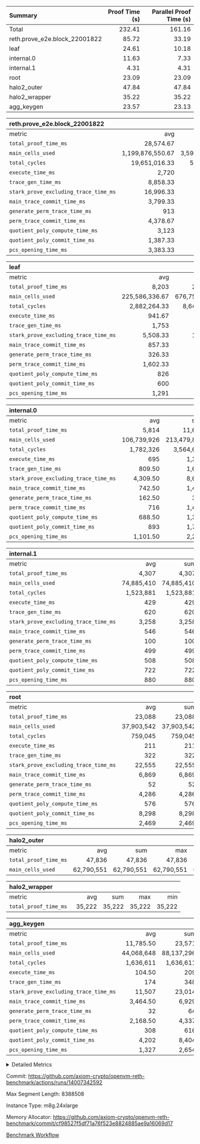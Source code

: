 | Summary | Proof Time (s) | Parallel Proof Time (s) |
|:---|---:|---:|
| Total |  232.41 |  161.16 |
| reth.prove_e2e.block_22001822 |  85.72 |  33.19 |
| leaf |  24.61 |  10.18 |
| internal.0 |  11.63 |  7.33 |
| internal.1 |  4.31 |  4.31 |
| root |  23.09 |  23.09 |
| halo2_outer |  47.84 |  47.84 |
| halo2_wrapper |  35.22 |  35.22 |
| agg_keygen |  23.57 |  23.13 |


| reth.prove_e2e.block_22001822 |||||
|:---|---:|---:|---:|---:|
|metric|avg|sum|max|min|
| `total_proof_time_ms ` |  28,574.67 |  85,724 |  33,194 |  25,524 |
| `main_cells_used     ` |  1,199,876,550.67 |  3,599,629,652 |  1,521,553,925 |  1,018,671,584 |
| `total_cycles        ` |  19,651,016.33 |  58,953,049 |  22,584,004 |  15,364,176 |
| `execute_time_ms     ` |  2,720 |  8,160 |  3,017 |  2,144 |
| `trace_gen_time_ms   ` |  8,858.33 |  26,575 |  9,898 |  7,403 |
| `stark_prove_excluding_trace_time_ms` |  16,996.33 |  50,989 |  20,279 |  14,733 |
| `main_trace_commit_time_ms` |  3,799.33 |  11,398 |  5,206 |  2,686 |
| `generate_perm_trace_time_ms` |  913 |  2,739 |  986 |  870 |
| `perm_trace_commit_time_ms` |  4,378.67 |  13,136 |  4,981 |  4,070 |
| `quotient_poly_compute_time_ms` |  3,123 |  9,369 |  4,099 |  2,304 |
| `quotient_poly_commit_time_ms` |  1,387.33 |  4,162 |  1,508 |  1,256 |
| `pcs_opening_time_ms ` |  3,383.33 |  10,150 |  3,484 |  3,270 |

| leaf |||||
|:---|---:|---:|---:|---:|
|metric|avg|sum|max|min|
| `total_proof_time_ms ` |  8,203 |  24,609 |  10,181 |  7,211 |
| `main_cells_used     ` |  225,586,336.67 |  676,759,010 |  285,193,658 |  195,675,048 |
| `total_cycles        ` |  2,882,264.33 |  8,646,793 |  3,495,417 |  2,574,121 |
| `execute_time_ms     ` |  941.67 |  2,825 |  1,122 |  849 |
| `trace_gen_time_ms   ` |  1,753 |  5,259 |  2,222 |  1,518 |
| `stark_prove_excluding_trace_time_ms` |  5,508.33 |  16,525 |  6,837 |  4,843 |
| `main_trace_commit_time_ms` |  857.33 |  2,572 |  1,055 |  756 |
| `generate_perm_trace_time_ms` |  326.33 |  979 |  404 |  285 |
| `perm_trace_commit_time_ms` |  1,602.33 |  4,807 |  2,021 |  1,393 |
| `quotient_poly_compute_time_ms` |  826 |  2,478 |  1,020 |  728 |
| `quotient_poly_commit_time_ms` |  600 |  1,800 |  736 |  529 |
| `pcs_opening_time_ms ` |  1,291 |  3,873 |  1,595 |  1,136 |

| internal.0 |||||
|:---|---:|---:|---:|---:|
|metric|avg|sum|max|min|
| `total_proof_time_ms ` |  5,814 |  11,628 |  7,333 |  4,295 |
| `main_cells_used     ` |  106,739,926 |  213,479,852 |  142,303,748 |  71,176,104 |
| `total_cycles        ` |  1,782,326 |  3,564,652 |  2,381,557 |  1,183,095 |
| `execute_time_ms     ` |  695 |  1,390 |  932 |  458 |
| `trace_gen_time_ms   ` |  809.50 |  1,619 |  1,054 |  565 |
| `stark_prove_excluding_trace_time_ms` |  4,309.50 |  8,619 |  5,347 |  3,272 |
| `main_trace_commit_time_ms` |  742.50 |  1,485 |  951 |  534 |
| `generate_perm_trace_time_ms` |  162.50 |  325 |  205 |  120 |
| `perm_trace_commit_time_ms` |  716 |  1,432 |  911 |  521 |
| `quotient_poly_compute_time_ms` |  688.50 |  1,377 |  866 |  511 |
| `quotient_poly_commit_time_ms` |  893 |  1,786 |  1,085 |  701 |
| `pcs_opening_time_ms ` |  1,101.50 |  2,203 |  1,323 |  880 |

| internal.1 |||||
|:---|---:|---:|---:|---:|
|metric|avg|sum|max|min|
| `total_proof_time_ms ` |  4,307 |  4,307 |  4,307 |  4,307 |
| `main_cells_used     ` |  74,885,410 |  74,885,410 |  74,885,410 |  74,885,410 |
| `total_cycles        ` |  1,523,881 |  1,523,881 |  1,523,881 |  1,523,881 |
| `execute_time_ms     ` |  429 |  429 |  429 |  429 |
| `trace_gen_time_ms   ` |  620 |  620 |  620 |  620 |
| `stark_prove_excluding_trace_time_ms` |  3,258 |  3,258 |  3,258 |  3,258 |
| `main_trace_commit_time_ms` |  546 |  546 |  546 |  546 |
| `generate_perm_trace_time_ms` |  100 |  100 |  100 |  100 |
| `perm_trace_commit_time_ms` |  499 |  499 |  499 |  499 |
| `quotient_poly_compute_time_ms` |  508 |  508 |  508 |  508 |
| `quotient_poly_commit_time_ms` |  722 |  722 |  722 |  722 |
| `pcs_opening_time_ms ` |  880 |  880 |  880 |  880 |

| root |||||
|:---|---:|---:|---:|---:|
|metric|avg|sum|max|min|
| `total_proof_time_ms ` |  23,088 |  23,088 |  23,088 |  23,088 |
| `main_cells_used     ` |  37,903,542 |  37,903,542 |  37,903,542 |  37,903,542 |
| `total_cycles        ` |  759,045 |  759,045 |  759,045 |  759,045 |
| `execute_time_ms     ` |  211 |  211 |  211 |  211 |
| `trace_gen_time_ms   ` |  322 |  322 |  322 |  322 |
| `stark_prove_excluding_trace_time_ms` |  22,555 |  22,555 |  22,555 |  22,555 |
| `main_trace_commit_time_ms` |  6,869 |  6,869 |  6,869 |  6,869 |
| `generate_perm_trace_time_ms` |  52 |  52 |  52 |  52 |
| `perm_trace_commit_time_ms` |  4,286 |  4,286 |  4,286 |  4,286 |
| `quotient_poly_compute_time_ms` |  576 |  576 |  576 |  576 |
| `quotient_poly_commit_time_ms` |  8,298 |  8,298 |  8,298 |  8,298 |
| `pcs_opening_time_ms ` |  2,469 |  2,469 |  2,469 |  2,469 |

| halo2_outer |||||
|:---|---:|---:|---:|---:|
|metric|avg|sum|max|min|
| `total_proof_time_ms ` |  47,836 |  47,836 |  47,836 |  47,836 |
| `main_cells_used     ` |  62,790,551 |  62,790,551 |  62,790,551 |  62,790,551 |

| halo2_wrapper |||||
|:---|---:|---:|---:|---:|
|metric|avg|sum|max|min|
| `total_proof_time_ms ` |  35,222 |  35,222 |  35,222 |  35,222 |

| agg_keygen |||||
|:---|---:|---:|---:|---:|
|metric|avg|sum|max|min|
| `total_proof_time_ms ` |  11,785.50 |  23,571 |  23,128 |  443 |
| `main_cells_used     ` |  44,068,648 |  88,137,296 |  87,209,225 |  928,071 |
| `total_cycles        ` |  1,636,611 |  1,636,611 |  1,636,611 |  1,636,611 |
| `execute_time_ms     ` |  104.50 |  209 |  209 |  0 |
| `trace_gen_time_ms   ` |  174 |  348 |  321 |  27 |
| `stark_prove_excluding_trace_time_ms` |  11,507 |  23,014 |  22,598 |  416 |
| `main_trace_commit_time_ms` |  3,464.50 |  6,929 |  6,877 |  52 |
| `generate_perm_trace_time_ms` |  32 |  64 |  52 |  12 |
| `perm_trace_commit_time_ms` |  2,168.50 |  4,337 |  4,286 |  51 |
| `quotient_poly_compute_time_ms` |  308 |  616 |  586 |  30 |
| `quotient_poly_commit_time_ms` |  4,202 |  8,404 |  8,343 |  61 |
| `pcs_opening_time_ms ` |  1,327 |  2,654 |  2,449 |  205 |



<details>
<summary>Detailed Metrics</summary>

| air_name | block_number | quotient_deg | interactions | constraints |
| --- | --- | --- | --- | --- |
| AccessAdapterAir<16> | 22001822 | 2 | 5 | 12 | 
| AccessAdapterAir<2> | 22001822 | 2 | 5 | 12 | 
| AccessAdapterAir<32> | 22001822 | 2 | 5 | 12 | 
| AccessAdapterAir<4> | 22001822 | 2 | 5 | 12 | 
| AccessAdapterAir<8> | 22001822 | 2 | 5 | 12 | 
| BitwiseOperationLookupAir<8> | 22001822 | 2 | 2 | 4 | 
| KeccakVmAir | 22001822 | 2 | 321 | 4,513 | 
| MemoryMerkleAir<8> | 22001822 | 2 | 4 | 39 | 
| PersistentBoundaryAir<8> | 22001822 | 2 | 3 | 7 | 
| PhantomAir | 22001822 | 2 | 3 | 5 | 
| Poseidon2PeripheryAir<BabyBearParameters>, 1> | 22001822 | 2 | 1 | 286 | 
| ProgramAir | 22001822 | 1 | 1 | 4 | 
| RangeTupleCheckerAir<2> | 22001822 | 1 | 1 | 4 | 
| Rv32HintStoreAir | 22001822 | 2 | 18 | 28 | 
| Sha256VmAir | 22001822 | 2 | 50 | 663 | 
| VariableRangeCheckerAir | 22001822 | 1 | 1 | 4 | 
| VmAirWrapper<Rv32BaseAluAdapterAir, BaseAluCoreAir<4, 8> | 22001822 | 2 | 20 | 37 | 
| VmAirWrapper<Rv32BaseAluAdapterAir, LessThanCoreAir<4, 8> | 22001822 | 2 | 18 | 40 | 
| VmAirWrapper<Rv32BaseAluAdapterAir, ShiftCoreAir<4, 8> | 22001822 | 2 | 24 | 91 | 
| VmAirWrapper<Rv32BranchAdapterAir, BranchEqualCoreAir<4> | 22001822 | 2 | 11 | 20 | 
| VmAirWrapper<Rv32BranchAdapterAir, BranchLessThanCoreAir<4, 8> | 22001822 | 2 | 13 | 35 | 
| VmAirWrapper<Rv32CondRdWriteAdapterAir, Rv32JalLuiCoreAir> | 22001822 | 2 | 10 | 18 | 
| VmAirWrapper<Rv32HeapAdapterAir<2, 32, 32>, BaseAluCoreAir<32, 8> | 22001822 | 2 | 61 | 126 | 
| VmAirWrapper<Rv32HeapAdapterAir<2, 32, 32>, LessThanCoreAir<32, 8> | 22001822 | 2 | 31 | 129 | 
| VmAirWrapper<Rv32HeapAdapterAir<2, 32, 32>, MultiplicationCoreAir<32, 8> | 22001822 | 2 | 61 | 57 | 
| VmAirWrapper<Rv32HeapAdapterAir<2, 32, 32>, ShiftCoreAir<32, 8> | 22001822 | 2 | 79 | 2,161 | 
| VmAirWrapper<Rv32HeapBranchAdapterAir<2, 32>, BranchEqualCoreAir<32> | 22001822 | 2 | 20 | 55 | 
| VmAirWrapper<Rv32HeapBranchAdapterAir<2, 32>, BranchLessThanCoreAir<32, 8> | 22001822 | 2 | 22 | 126 | 
| VmAirWrapper<Rv32IsEqualModAdapterAir<2, 1, 32, 32>, ModularIsEqualCoreAir<32, 4, 8> | 22001822 | 2 | 25 | 225 | 
| VmAirWrapper<Rv32IsEqualModAdapterAir<2, 3, 16, 48>, ModularIsEqualCoreAir<48, 4, 8> | 22001822 | 2 | 41 | 333 | 
| VmAirWrapper<Rv32JalrAdapterAir, Rv32JalrCoreAir> | 22001822 | 2 | 16 | 20 | 
| VmAirWrapper<Rv32LoadStoreAdapterAir, LoadSignExtendCoreAir<4, 8> | 22001822 | 2 | 18 | 33 | 
| VmAirWrapper<Rv32LoadStoreAdapterAir, LoadStoreCoreAir<4> | 22001822 | 2 | 17 | 40 | 
| VmAirWrapper<Rv32MultAdapterAir, DivRemCoreAir<4, 8> | 22001822 | 2 | 25 | 84 | 
| VmAirWrapper<Rv32MultAdapterAir, MulHCoreAir<4, 8> | 22001822 | 2 | 24 | 31 | 
| VmAirWrapper<Rv32MultAdapterAir, MultiplicationCoreAir<4, 8> | 22001822 | 2 | 19 | 19 | 
| VmAirWrapper<Rv32RdWriteAdapterAir, Rv32AuipcCoreAir> | 22001822 | 2 | 12 | 14 | 
| VmAirWrapper<Rv32VecHeapAdapterAir<1, 2, 2, 32, 32>, FieldExpressionCoreAir> | 22001822 | 2 | 415 | 480 | 
| VmAirWrapper<Rv32VecHeapAdapterAir<1, 6, 6, 16, 16>, FieldExpressionCoreAir> | 22001822 | 2 | 832 | 921 | 
| VmAirWrapper<Rv32VecHeapAdapterAir<2, 1, 1, 32, 32>, FieldExpressionCoreAir> | 22001822 | 2 | 158 | 190 | 
| VmAirWrapper<Rv32VecHeapAdapterAir<2, 2, 2, 32, 32>, FieldExpressionCoreAir> | 22001822 | 2 | 428 | 457 | 
| VmAirWrapper<Rv32VecHeapAdapterAir<2, 3, 3, 16, 16>, FieldExpressionCoreAir> | 22001822 | 2 | 246 | 288 | 
| VmAirWrapper<Rv32VecHeapAdapterAir<2, 6, 6, 16, 16>, FieldExpressionCoreAir> | 22001822 | 2 | 668 | 701 | 
| VmConnectorAir | 22001822 | 2 | 5 | 11 | 

| block_number | execute_time_ms |
| --- | --- |
| 22001822 | 213 | 

| group | air_name | block_number | rows | quotient_deg | prep_cols | perm_cols | main_cols | interactions | constraints | cells |
| --- | --- | --- | --- | --- | --- | --- | --- | --- | --- | --- |
| agg_keygen | AccessAdapterAir<16> | 22001822 |  | 2 |  |  |  | 5 | 12 |  | 
| agg_keygen | AccessAdapterAir<2> | 22001822 | 524,288 | 8 |  | 16 | 11 | 5 | 12 | 14,155,776 | 
| agg_keygen | AccessAdapterAir<32> | 22001822 |  | 2 |  |  |  | 5 | 12 |  | 
| agg_keygen | AccessAdapterAir<4> | 22001822 | 262,144 | 8 |  | 16 | 13 | 5 | 12 | 7,602,176 | 
| agg_keygen | AccessAdapterAir<8> | 22001822 | 8,192 | 8 |  | 16 | 17 | 5 | 12 | 270,336 | 
| agg_keygen | BitwiseOperationLookupAir<8> | 22001822 |  | 2 |  |  |  | 2 | 4 |  | 
| agg_keygen | FriReducedOpeningAir | 22001822 | 524,288 | 8 |  | 84 | 27 | 39 | 71 | 58,195,968 | 
| agg_keygen | JalRangeCheckAir | 22001822 | 65,536 | 8 |  | 28 | 12 | 9 | 14 | 2,621,440 | 
| agg_keygen | MemoryMerkleAir<8> | 22001822 |  | 2 |  |  |  | 4 | 39 |  | 
| agg_keygen | NativePoseidon2Air<BabyBearParameters>, 1> | 22001822 | 65,536 | 8 |  | 312 | 398 | 136 | 572 | 46,530,560 | 
| agg_keygen | PersistentBoundaryAir<8> | 22001822 |  | 2 |  |  |  | 3 | 7 |  | 
| agg_keygen | PhantomAir | 22001822 | 32,768 | 4 |  | 12 | 6 | 3 | 5 | 589,824 | 
| agg_keygen | Poseidon2PeripheryAir<BabyBearParameters>, 1> | 22001822 |  | 2 |  |  |  | 1 | 286 |  | 
| agg_keygen | ProgramAir | 22001822 | 131,072 | 1 |  | 8 | 10 | 1 | 4 | 2,359,296 | 
| agg_keygen | RangeTupleCheckerAir<2> | 22001822 |  | 1 |  |  |  | 1 | 4 |  | 
| agg_keygen | Rv32HintStoreAir | 22001822 |  | 2 |  |  |  | 18 | 28 |  | 
| agg_keygen | VariableRangeCheckerAir | 22001822 | 262,144 | 1 | 2 | 8 | 1 | 1 | 4 | 2,359,296 | 
| agg_keygen | VmAirWrapper<AluNativeAdapterAir, FieldArithmeticCoreAir> | 22001822 | 1,048,576 | 8 |  | 36 | 29 | 15 | 27 | 68,157,440 | 
| agg_keygen | VmAirWrapper<BranchNativeAdapterAir, BranchEqualCoreAir<1> | 22001822 | 262,144 | 8 |  | 28 | 23 | 11 | 25 | 13,369,344 | 
| agg_keygen | VmAirWrapper<NativeAdapterAir<2, 0>, PublicValuesCoreAir> | 22001822 | 64 | 8 |  | 28 | 27 | 11 | 30 | 3,520 | 
| agg_keygen | VmAirWrapper<NativeLoadStoreAdapterAir<1>, NativeLoadStoreCoreAir<1> | 22001822 | 524,288 | 8 |  | 40 | 21 | 15 | 20 | 31,981,568 | 
| agg_keygen | VmAirWrapper<NativeLoadStoreAdapterAir<4>, NativeLoadStoreCoreAir<4> | 22001822 | 131,072 | 8 |  | 40 | 27 | 15 | 20 | 8,781,824 | 
| agg_keygen | VmAirWrapper<NativeVectorizedAdapterAir<4>, FieldExtensionCoreAir> | 22001822 | 131,072 | 8 |  | 36 | 38 | 15 | 27 | 9,699,328 | 
| agg_keygen | VmAirWrapper<Rv32BaseAluAdapterAir, BaseAluCoreAir<4, 8> | 22001822 |  | 2 |  |  |  | 20 | 37 |  | 
| agg_keygen | VmAirWrapper<Rv32BaseAluAdapterAir, LessThanCoreAir<4, 8> | 22001822 |  | 2 |  |  |  | 18 | 40 |  | 
| agg_keygen | VmAirWrapper<Rv32BaseAluAdapterAir, ShiftCoreAir<4, 8> | 22001822 |  | 2 |  |  |  | 24 | 91 |  | 
| agg_keygen | VmAirWrapper<Rv32BranchAdapterAir, BranchEqualCoreAir<4> | 22001822 |  | 2 |  |  |  | 11 | 20 |  | 
| agg_keygen | VmAirWrapper<Rv32BranchAdapterAir, BranchLessThanCoreAir<4, 8> | 22001822 |  | 2 |  |  |  | 13 | 35 |  | 
| agg_keygen | VmAirWrapper<Rv32CondRdWriteAdapterAir, Rv32JalLuiCoreAir> | 22001822 |  | 2 |  |  |  | 10 | 18 |  | 
| agg_keygen | VmAirWrapper<Rv32JalrAdapterAir, Rv32JalrCoreAir> | 22001822 |  | 2 |  |  |  | 16 | 20 |  | 
| agg_keygen | VmAirWrapper<Rv32LoadStoreAdapterAir, LoadSignExtendCoreAir<4, 8> | 22001822 |  | 2 |  |  |  | 18 | 33 |  | 
| agg_keygen | VmAirWrapper<Rv32LoadStoreAdapterAir, LoadStoreCoreAir<4> | 22001822 |  | 2 |  |  |  | 17 | 40 |  | 
| agg_keygen | VmAirWrapper<Rv32MultAdapterAir, DivRemCoreAir<4, 8> | 22001822 |  | 2 |  |  |  | 25 | 84 |  | 
| agg_keygen | VmAirWrapper<Rv32MultAdapterAir, MulHCoreAir<4, 8> | 22001822 |  | 2 |  |  |  | 24 | 31 |  | 
| agg_keygen | VmAirWrapper<Rv32MultAdapterAir, MultiplicationCoreAir<4, 8> | 22001822 |  | 2 |  |  |  | 19 | 19 |  | 
| agg_keygen | VmAirWrapper<Rv32RdWriteAdapterAir, Rv32AuipcCoreAir> | 22001822 |  | 2 |  |  |  | 12 | 14 |  | 
| agg_keygen | VmConnectorAir | 22001822 | 2 | 8 | 1 | 16 | 5 | 5 | 11 | 42 | 
| agg_keygen | VolatileBoundaryAir | 22001822 | 131,072 | 8 |  | 20 | 12 | 7 | 19 | 4,194,304 | 

| group | air_name | block_number | idx | rows | prep_cols | perm_cols | main_cols | cells |
| --- | --- | --- | --- | --- | --- | --- | --- | --- |
| internal.0 | AccessAdapterAir<2> | 22001822 | 0 | 524,288 |  | 12 | 11 | 12,058,624 | 
| internal.0 | AccessAdapterAir<2> | 22001822 | 1 | 524,288 |  | 12 | 11 | 12,058,624 | 
| internal.0 | AccessAdapterAir<4> | 22001822 | 0 | 262,144 |  | 12 | 13 | 6,553,600 | 
| internal.0 | AccessAdapterAir<4> | 22001822 | 1 | 262,144 |  | 12 | 13 | 6,553,600 | 
| internal.0 | AccessAdapterAir<8> | 22001822 | 0 | 8,192 |  | 12 | 17 | 237,568 | 
| internal.0 | AccessAdapterAir<8> | 22001822 | 1 | 4,096 |  | 12 | 17 | 118,784 | 
| internal.0 | FriReducedOpeningAir | 22001822 | 0 | 1,048,576 |  | 44 | 27 | 74,448,896 | 
| internal.0 | FriReducedOpeningAir | 22001822 | 1 | 524,288 |  | 44 | 27 | 37,224,448 | 
| internal.0 | JalRangeCheckAir | 22001822 | 0 | 131,072 |  | 16 | 12 | 3,670,016 | 
| internal.0 | JalRangeCheckAir | 22001822 | 1 | 65,536 |  | 16 | 12 | 1,835,008 | 
| internal.0 | NativePoseidon2Air<BabyBearParameters>, 1> | 22001822 | 0 | 131,072 |  | 160 | 398 | 73,138,176 | 
| internal.0 | NativePoseidon2Air<BabyBearParameters>, 1> | 22001822 | 1 | 65,536 |  | 160 | 398 | 36,569,088 | 
| internal.0 | PhantomAir | 22001822 | 0 | 65,536 |  | 8 | 6 | 917,504 | 
| internal.0 | PhantomAir | 22001822 | 1 | 16,384 |  | 8 | 6 | 229,376 | 
| internal.0 | ProgramAir | 22001822 | 0 | 131,072 |  | 8 | 10 | 2,359,296 | 
| internal.0 | ProgramAir | 22001822 | 1 | 131,072 |  | 8 | 10 | 2,359,296 | 
| internal.0 | VariableRangeCheckerAir | 22001822 | 0 | 262,144 | 2 | 8 | 1 | 2,359,296 | 
| internal.0 | VariableRangeCheckerAir | 22001822 | 1 | 262,144 | 2 | 8 | 1 | 2,359,296 | 
| internal.0 | VmAirWrapper<AluNativeAdapterAir, FieldArithmeticCoreAir> | 22001822 | 0 | 2,097,152 |  | 20 | 29 | 102,760,448 | 
| internal.0 | VmAirWrapper<AluNativeAdapterAir, FieldArithmeticCoreAir> | 22001822 | 1 | 1,048,576 |  | 20 | 29 | 51,380,224 | 
| internal.0 | VmAirWrapper<BranchNativeAdapterAir, BranchEqualCoreAir<1> | 22001822 | 0 | 262,144 |  | 16 | 23 | 10,223,616 | 
| internal.0 | VmAirWrapper<BranchNativeAdapterAir, BranchEqualCoreAir<1> | 22001822 | 1 | 131,072 |  | 16 | 23 | 5,111,808 | 
| internal.0 | VmAirWrapper<NativeAdapterAir<2, 0>, PublicValuesCoreAir> | 22001822 | 0 | 64 |  | 16 | 23 | 2,496 | 
| internal.0 | VmAirWrapper<NativeAdapterAir<2, 0>, PublicValuesCoreAir> | 22001822 | 1 | 64 |  | 16 | 23 | 2,496 | 
| internal.0 | VmAirWrapper<NativeLoadStoreAdapterAir<1>, NativeLoadStoreCoreAir<1> | 22001822 | 0 | 524,288 |  | 24 | 21 | 23,592,960 | 
| internal.0 | VmAirWrapper<NativeLoadStoreAdapterAir<1>, NativeLoadStoreCoreAir<1> | 22001822 | 1 | 262,144 |  | 24 | 21 | 11,796,480 | 
| internal.0 | VmAirWrapper<NativeLoadStoreAdapterAir<4>, NativeLoadStoreCoreAir<4> | 22001822 | 0 | 262,144 |  | 24 | 27 | 13,369,344 | 
| internal.0 | VmAirWrapper<NativeLoadStoreAdapterAir<4>, NativeLoadStoreCoreAir<4> | 22001822 | 1 | 131,072 |  | 24 | 27 | 6,684,672 | 
| internal.0 | VmAirWrapper<NativeVectorizedAdapterAir<4>, FieldExtensionCoreAir> | 22001822 | 0 | 262,144 |  | 20 | 38 | 15,204,352 | 
| internal.0 | VmAirWrapper<NativeVectorizedAdapterAir<4>, FieldExtensionCoreAir> | 22001822 | 1 | 131,072 |  | 20 | 38 | 7,602,176 | 
| internal.0 | VmConnectorAir | 22001822 | 0 | 2 | 1 | 12 | 5 | 34 | 
| internal.0 | VmConnectorAir | 22001822 | 1 | 2 | 1 | 12 | 5 | 34 | 
| internal.0 | VolatileBoundaryAir | 22001822 | 0 | 262,144 |  | 12 | 12 | 6,291,456 | 
| internal.0 | VolatileBoundaryAir | 22001822 | 1 | 262,144 |  | 12 | 12 | 6,291,456 | 
| internal.1 | AccessAdapterAir<2> | 22001822 | 2 | 524,288 |  | 12 | 11 | 12,058,624 | 
| internal.1 | AccessAdapterAir<4> | 22001822 | 2 | 262,144 |  | 12 | 13 | 6,553,600 | 
| internal.1 | AccessAdapterAir<8> | 22001822 | 2 | 8,192 |  | 12 | 17 | 237,568 | 
| internal.1 | FriReducedOpeningAir | 22001822 | 2 | 262,144 |  | 44 | 27 | 18,612,224 | 
| internal.1 | JalRangeCheckAir | 22001822 | 2 | 65,536 |  | 16 | 12 | 1,835,008 | 
| internal.1 | NativePoseidon2Air<BabyBearParameters>, 1> | 22001822 | 2 | 65,536 |  | 160 | 398 | 36,569,088 | 
| internal.1 | PhantomAir | 22001822 | 2 | 16,384 |  | 8 | 6 | 229,376 | 
| internal.1 | ProgramAir | 22001822 | 2 | 131,072 |  | 8 | 10 | 2,359,296 | 
| internal.1 | VariableRangeCheckerAir | 22001822 | 2 | 262,144 | 2 | 8 | 1 | 2,359,296 | 
| internal.1 | VmAirWrapper<AluNativeAdapterAir, FieldArithmeticCoreAir> | 22001822 | 2 | 1,048,576 |  | 20 | 29 | 51,380,224 | 
| internal.1 | VmAirWrapper<BranchNativeAdapterAir, BranchEqualCoreAir<1> | 22001822 | 2 | 262,144 |  | 16 | 23 | 10,223,616 | 
| internal.1 | VmAirWrapper<NativeAdapterAir<2, 0>, PublicValuesCoreAir> | 22001822 | 2 | 64 |  | 16 | 23 | 2,496 | 
| internal.1 | VmAirWrapper<NativeLoadStoreAdapterAir<1>, NativeLoadStoreCoreAir<1> | 22001822 | 2 | 524,288 |  | 24 | 21 | 23,592,960 | 
| internal.1 | VmAirWrapper<NativeLoadStoreAdapterAir<4>, NativeLoadStoreCoreAir<4> | 22001822 | 2 | 131,072 |  | 24 | 27 | 6,684,672 | 
| internal.1 | VmAirWrapper<NativeVectorizedAdapterAir<4>, FieldExtensionCoreAir> | 22001822 | 2 | 131,072 |  | 20 | 38 | 7,602,176 | 
| internal.1 | VmConnectorAir | 22001822 | 2 | 2 | 1 | 12 | 5 | 34 | 
| internal.1 | VolatileBoundaryAir | 22001822 | 2 | 262,144 |  | 12 | 12 | 6,291,456 | 
| leaf | AccessAdapterAir<2> | 22001822 | 0 | 2,097,152 |  | 16 | 11 | 56,623,104 | 
| leaf | AccessAdapterAir<2> | 22001822 | 1 | 1,048,576 |  | 16 | 11 | 28,311,552 | 
| leaf | AccessAdapterAir<2> | 22001822 | 2 | 1,048,576 |  | 16 | 11 | 28,311,552 | 
| leaf | AccessAdapterAir<4> | 22001822 | 0 | 1,048,576 |  | 16 | 13 | 30,408,704 | 
| leaf | AccessAdapterAir<4> | 22001822 | 1 | 524,288 |  | 16 | 13 | 15,204,352 | 
| leaf | AccessAdapterAir<4> | 22001822 | 2 | 524,288 |  | 16 | 13 | 15,204,352 | 
| leaf | AccessAdapterAir<8> | 22001822 | 0 | 32,768 |  | 16 | 17 | 1,081,344 | 
| leaf | AccessAdapterAir<8> | 22001822 | 1 | 16,384 |  | 16 | 17 | 540,672 | 
| leaf | AccessAdapterAir<8> | 22001822 | 2 | 16,384 |  | 16 | 17 | 540,672 | 
| leaf | FriReducedOpeningAir | 22001822 | 0 | 4,194,304 |  | 84 | 27 | 465,567,744 | 
| leaf | FriReducedOpeningAir | 22001822 | 1 | 2,097,152 |  | 84 | 27 | 232,783,872 | 
| leaf | FriReducedOpeningAir | 22001822 | 2 | 2,097,152 |  | 84 | 27 | 232,783,872 | 
| leaf | JalRangeCheckAir | 22001822 | 0 | 65,536 |  | 28 | 12 | 2,621,440 | 
| leaf | JalRangeCheckAir | 22001822 | 1 | 65,536 |  | 28 | 12 | 2,621,440 | 
| leaf | JalRangeCheckAir | 22001822 | 2 | 65,536 |  | 28 | 12 | 2,621,440 | 
| leaf | NativePoseidon2Air<BabyBearParameters>, 1> | 22001822 | 0 | 262,144 |  | 312 | 398 | 186,122,240 | 
| leaf | NativePoseidon2Air<BabyBearParameters>, 1> | 22001822 | 1 | 262,144 |  | 312 | 398 | 186,122,240 | 
| leaf | NativePoseidon2Air<BabyBearParameters>, 1> | 22001822 | 2 | 262,144 |  | 312 | 398 | 186,122,240 | 
| leaf | PhantomAir | 22001822 | 0 | 32,768 |  | 12 | 6 | 589,824 | 
| leaf | PhantomAir | 22001822 | 1 | 32,768 |  | 12 | 6 | 589,824 | 
| leaf | PhantomAir | 22001822 | 2 | 32,768 |  | 12 | 6 | 589,824 | 
| leaf | ProgramAir | 22001822 | 0 | 2,097,152 |  | 8 | 10 | 37,748,736 | 
| leaf | ProgramAir | 22001822 | 1 | 2,097,152 |  | 8 | 10 | 37,748,736 | 
| leaf | ProgramAir | 22001822 | 2 | 2,097,152 |  | 8 | 10 | 37,748,736 | 
| leaf | VariableRangeCheckerAir | 22001822 | 0 | 262,144 | 2 | 8 | 1 | 2,359,296 | 
| leaf | VariableRangeCheckerAir | 22001822 | 1 | 262,144 | 2 | 8 | 1 | 2,359,296 | 
| leaf | VariableRangeCheckerAir | 22001822 | 2 | 262,144 | 2 | 8 | 1 | 2,359,296 | 
| leaf | VmAirWrapper<AluNativeAdapterAir, FieldArithmeticCoreAir> | 22001822 | 0 | 2,097,152 |  | 36 | 29 | 136,314,880 | 
| leaf | VmAirWrapper<AluNativeAdapterAir, FieldArithmeticCoreAir> | 22001822 | 1 | 2,097,152 |  | 36 | 29 | 136,314,880 | 
| leaf | VmAirWrapper<AluNativeAdapterAir, FieldArithmeticCoreAir> | 22001822 | 2 | 2,097,152 |  | 36 | 29 | 136,314,880 | 
| leaf | VmAirWrapper<BranchNativeAdapterAir, BranchEqualCoreAir<1> | 22001822 | 0 | 524,288 |  | 28 | 23 | 26,738,688 | 
| leaf | VmAirWrapper<BranchNativeAdapterAir, BranchEqualCoreAir<1> | 22001822 | 1 | 524,288 |  | 28 | 23 | 26,738,688 | 
| leaf | VmAirWrapper<BranchNativeAdapterAir, BranchEqualCoreAir<1> | 22001822 | 2 | 524,288 |  | 28 | 23 | 26,738,688 | 
| leaf | VmAirWrapper<NativeAdapterAir<2, 0>, PublicValuesCoreAir> | 22001822 | 0 | 64 |  | 28 | 27 | 3,520 | 
| leaf | VmAirWrapper<NativeAdapterAir<2, 0>, PublicValuesCoreAir> | 22001822 | 1 | 64 |  | 28 | 27 | 3,520 | 
| leaf | VmAirWrapper<NativeAdapterAir<2, 0>, PublicValuesCoreAir> | 22001822 | 2 | 64 |  | 28 | 27 | 3,520 | 
| leaf | VmAirWrapper<NativeLoadStoreAdapterAir<1>, NativeLoadStoreCoreAir<1> | 22001822 | 0 | 1,048,576 |  | 40 | 21 | 63,963,136 | 
| leaf | VmAirWrapper<NativeLoadStoreAdapterAir<1>, NativeLoadStoreCoreAir<1> | 22001822 | 1 | 1,048,576 |  | 40 | 21 | 63,963,136 | 
| leaf | VmAirWrapper<NativeLoadStoreAdapterAir<1>, NativeLoadStoreCoreAir<1> | 22001822 | 2 | 1,048,576 |  | 40 | 21 | 63,963,136 | 
| leaf | VmAirWrapper<NativeLoadStoreAdapterAir<4>, NativeLoadStoreCoreAir<4> | 22001822 | 0 | 262,144 |  | 40 | 27 | 17,563,648 | 
| leaf | VmAirWrapper<NativeLoadStoreAdapterAir<4>, NativeLoadStoreCoreAir<4> | 22001822 | 1 | 262,144 |  | 40 | 27 | 17,563,648 | 
| leaf | VmAirWrapper<NativeLoadStoreAdapterAir<4>, NativeLoadStoreCoreAir<4> | 22001822 | 2 | 262,144 |  | 40 | 27 | 17,563,648 | 
| leaf | VmAirWrapper<NativeVectorizedAdapterAir<4>, FieldExtensionCoreAir> | 22001822 | 0 | 524,288 |  | 36 | 38 | 38,797,312 | 
| leaf | VmAirWrapper<NativeVectorizedAdapterAir<4>, FieldExtensionCoreAir> | 22001822 | 1 | 262,144 |  | 36 | 38 | 19,398,656 | 
| leaf | VmAirWrapper<NativeVectorizedAdapterAir<4>, FieldExtensionCoreAir> | 22001822 | 2 | 262,144 |  | 36 | 38 | 19,398,656 | 
| leaf | VmConnectorAir | 22001822 | 0 | 2 | 1 | 16 | 5 | 42 | 
| leaf | VmConnectorAir | 22001822 | 1 | 2 | 1 | 16 | 5 | 42 | 
| leaf | VmConnectorAir | 22001822 | 2 | 2 | 1 | 16 | 5 | 42 | 
| leaf | VolatileBoundaryAir | 22001822 | 0 | 1,048,576 |  | 20 | 12 | 33,554,432 | 
| leaf | VolatileBoundaryAir | 22001822 | 1 | 524,288 |  | 20 | 12 | 16,777,216 | 
| leaf | VolatileBoundaryAir | 22001822 | 2 | 524,288 |  | 20 | 12 | 16,777,216 | 
| root | AccessAdapterAir<2> | 22001822 | 0 | 262,144 |  | 8 | 11 | 4,980,736 | 
| root | AccessAdapterAir<4> | 22001822 | 0 | 131,072 |  | 8 | 13 | 2,752,512 | 
| root | AccessAdapterAir<8> | 22001822 | 0 | 4,096 |  | 8 | 17 | 102,400 | 
| root | FriReducedOpeningAir | 22001822 | 0 | 131,072 |  | 24 | 27 | 6,684,672 | 
| root | JalRangeCheckAir | 22001822 | 0 | 32,768 |  | 12 | 12 | 786,432 | 
| root | NativePoseidon2Air<BabyBearParameters>, 1> | 22001822 | 0 | 32,768 |  | 84 | 398 | 15,794,176 | 
| root | PhantomAir | 22001822 | 0 | 8,192 |  | 8 | 6 | 114,688 | 
| root | ProgramAir | 22001822 | 0 | 131,072 |  | 8 | 10 | 2,359,296 | 
| root | VariableRangeCheckerAir | 22001822 | 0 | 262,144 | 2 | 8 | 1 | 2,359,296 | 
| root | VmAirWrapper<AluNativeAdapterAir, FieldArithmeticCoreAir> | 22001822 | 0 | 524,288 |  | 12 | 29 | 21,495,808 | 
| root | VmAirWrapper<BranchNativeAdapterAir, BranchEqualCoreAir<1> | 22001822 | 0 | 131,072 |  | 12 | 23 | 4,587,520 | 
| root | VmAirWrapper<NativeAdapterAir<2, 0>, PublicValuesCoreAir> | 22001822 | 0 | 64 |  | 12 | 22 | 2,176 | 
| root | VmAirWrapper<NativeLoadStoreAdapterAir<1>, NativeLoadStoreCoreAir<1> | 22001822 | 0 | 262,144 |  | 16 | 21 | 9,699,328 | 
| root | VmAirWrapper<NativeLoadStoreAdapterAir<4>, NativeLoadStoreCoreAir<4> | 22001822 | 0 | 65,536 |  | 16 | 27 | 2,818,048 | 
| root | VmAirWrapper<NativeVectorizedAdapterAir<4>, FieldExtensionCoreAir> | 22001822 | 0 | 65,536 |  | 12 | 38 | 3,276,800 | 
| root | VmConnectorAir | 22001822 | 0 | 2 | 1 | 8 | 5 | 26 | 
| root | VolatileBoundaryAir | 22001822 | 0 | 131,072 |  | 8 | 12 | 2,621,440 | 

| group | air_name | block_number | segment | rows | prep_cols | perm_cols | main_cols | cells |
| --- | --- | --- | --- | --- | --- | --- | --- | --- |
| agg_keygen | AccessAdapterAir<16> | 22001822 | 0 | 1 |  | 16 | 25 | 41 | 
| agg_keygen | AccessAdapterAir<2> | 22001822 | 0 | 1 |  | 16 | 11 | 27 | 
| agg_keygen | AccessAdapterAir<32> | 22001822 | 0 | 1 |  | 16 | 41 | 57 | 
| agg_keygen | AccessAdapterAir<4> | 22001822 | 0 | 1 |  | 16 | 13 | 29 | 
| agg_keygen | AccessAdapterAir<8> | 22001822 | 0 | 1 |  | 16 | 17 | 33 | 
| agg_keygen | BitwiseOperationLookupAir<8> | 22001822 | 0 | 65,536 | 3 | 8 | 2 | 655,360 | 
| agg_keygen | MemoryMerkleAir<8> | 22001822 | 0 | 64 |  | 16 | 32 | 3,072 | 
| agg_keygen | PersistentBoundaryAir<8> | 22001822 | 0 | 1 |  | 12 | 20 | 32 | 
| agg_keygen | PhantomAir | 22001822 | 0 | 1 |  | 12 | 6 | 18 | 
| agg_keygen | Poseidon2PeripheryAir<BabyBearParameters>, 1> | 22001822 | 0 | 32 |  | 8 | 300 | 9,856 | 
| agg_keygen | ProgramAir | 22001822 | 0 | 1 |  | 8 | 10 | 18 | 
| agg_keygen | RangeTupleCheckerAir<2> | 22001822 | 0 | 524,288 | 2 | 8 | 1 | 4,718,592 | 
| agg_keygen | Rv32HintStoreAir | 22001822 | 0 | 1 |  | 44 | 32 | 76 | 
| agg_keygen | VariableRangeCheckerAir | 22001822 | 0 | 262,144 | 2 | 8 | 1 | 2,359,296 | 
| agg_keygen | VmAirWrapper<Rv32BaseAluAdapterAir, BaseAluCoreAir<4, 8> | 22001822 | 0 | 1 |  | 52 | 36 | 88 | 
| agg_keygen | VmAirWrapper<Rv32BaseAluAdapterAir, LessThanCoreAir<4, 8> | 22001822 | 0 | 1 |  | 40 | 37 | 77 | 
| agg_keygen | VmAirWrapper<Rv32BaseAluAdapterAir, ShiftCoreAir<4, 8> | 22001822 | 0 | 1 |  | 52 | 53 | 105 | 
| agg_keygen | VmAirWrapper<Rv32BranchAdapterAir, BranchEqualCoreAir<4> | 22001822 | 0 | 1 |  | 28 | 26 | 54 | 
| agg_keygen | VmAirWrapper<Rv32BranchAdapterAir, BranchLessThanCoreAir<4, 8> | 22001822 | 0 | 1 |  | 32 | 32 | 64 | 
| agg_keygen | VmAirWrapper<Rv32CondRdWriteAdapterAir, Rv32JalLuiCoreAir> | 22001822 | 0 | 1 |  | 28 | 18 | 46 | 
| agg_keygen | VmAirWrapper<Rv32JalrAdapterAir, Rv32JalrCoreAir> | 22001822 | 0 | 1 |  | 36 | 28 | 64 | 
| agg_keygen | VmAirWrapper<Rv32LoadStoreAdapterAir, LoadSignExtendCoreAir<4, 8> | 22001822 | 0 | 1 |  | 52 | 36 | 88 | 
| agg_keygen | VmAirWrapper<Rv32LoadStoreAdapterAir, LoadStoreCoreAir<4> | 22001822 | 0 | 1 |  | 52 | 41 | 93 | 
| agg_keygen | VmAirWrapper<Rv32MultAdapterAir, DivRemCoreAir<4, 8> | 22001822 | 0 | 1 |  | 72 | 59 | 131 | 
| agg_keygen | VmAirWrapper<Rv32MultAdapterAir, MulHCoreAir<4, 8> | 22001822 | 0 | 1 |  | 72 | 39 | 111 | 
| agg_keygen | VmAirWrapper<Rv32MultAdapterAir, MultiplicationCoreAir<4, 8> | 22001822 | 0 | 1 |  | 52 | 31 | 83 | 
| agg_keygen | VmAirWrapper<Rv32RdWriteAdapterAir, Rv32AuipcCoreAir> | 22001822 | 0 | 1 |  | 28 | 20 | 48 | 
| agg_keygen | VmConnectorAir | 22001822 | 0 | 2 | 1 | 16 | 5 | 42 | 
| reth.prove_e2e.block_22001822 | AccessAdapterAir<16> | 22001822 | 0 | 65,536 |  | 16 | 25 | 2,686,976 | 
| reth.prove_e2e.block_22001822 | AccessAdapterAir<16> | 22001822 | 1 | 524,288 |  | 16 | 25 | 21,495,808 | 
| reth.prove_e2e.block_22001822 | AccessAdapterAir<16> | 22001822 | 2 | 131,072 |  | 16 | 25 | 5,373,952 | 
| reth.prove_e2e.block_22001822 | AccessAdapterAir<2> | 22001822 | 1 | 128 |  | 16 | 11 | 3,456 | 
| reth.prove_e2e.block_22001822 | AccessAdapterAir<2> | 22001822 | 2 | 65,536 |  | 16 | 11 | 1,769,472 | 
| reth.prove_e2e.block_22001822 | AccessAdapterAir<32> | 22001822 | 0 | 32,768 |  | 16 | 41 | 1,867,776 | 
| reth.prove_e2e.block_22001822 | AccessAdapterAir<32> | 22001822 | 1 | 262,144 |  | 16 | 41 | 14,942,208 | 
| reth.prove_e2e.block_22001822 | AccessAdapterAir<32> | 22001822 | 2 | 65,536 |  | 16 | 41 | 3,735,552 | 
| reth.prove_e2e.block_22001822 | AccessAdapterAir<4> | 22001822 | 0 | 64 |  | 16 | 13 | 1,856 | 
| reth.prove_e2e.block_22001822 | AccessAdapterAir<4> | 22001822 | 1 | 128 |  | 16 | 13 | 3,712 | 
| reth.prove_e2e.block_22001822 | AccessAdapterAir<4> | 22001822 | 2 | 32,768 |  | 16 | 13 | 950,272 | 
| reth.prove_e2e.block_22001822 | AccessAdapterAir<8> | 22001822 | 0 | 2,097,152 |  | 16 | 17 | 69,206,016 | 
| reth.prove_e2e.block_22001822 | AccessAdapterAir<8> | 22001822 | 1 | 2,097,152 |  | 16 | 17 | 69,206,016 | 
| reth.prove_e2e.block_22001822 | AccessAdapterAir<8> | 22001822 | 2 | 1,048,576 |  | 16 | 17 | 34,603,008 | 
| reth.prove_e2e.block_22001822 | BitwiseOperationLookupAir<8> | 22001822 | 0 | 65,536 | 3 | 8 | 2 | 655,360 | 
| reth.prove_e2e.block_22001822 | BitwiseOperationLookupAir<8> | 22001822 | 1 | 65,536 | 3 | 8 | 2 | 655,360 | 
| reth.prove_e2e.block_22001822 | BitwiseOperationLookupAir<8> | 22001822 | 2 | 65,536 | 3 | 8 | 2 | 655,360 | 
| reth.prove_e2e.block_22001822 | KeccakVmAir | 22001822 | 0 | 262,144 |  | 1,056 | 3,163 | 1,105,985,536 | 
| reth.prove_e2e.block_22001822 | KeccakVmAir | 22001822 | 1 | 8,192 |  | 1,056 | 3,163 | 34,562,048 | 
| reth.prove_e2e.block_22001822 | KeccakVmAir | 22001822 | 2 | 131,072 |  | 1,056 | 3,163 | 552,992,768 | 
| reth.prove_e2e.block_22001822 | MemoryMerkleAir<8> | 22001822 | 0 | 1,048,576 |  | 16 | 32 | 50,331,648 | 
| reth.prove_e2e.block_22001822 | MemoryMerkleAir<8> | 22001822 | 1 | 1,048,576 |  | 16 | 32 | 50,331,648 | 
| reth.prove_e2e.block_22001822 | MemoryMerkleAir<8> | 22001822 | 2 | 1,048,576 |  | 16 | 32 | 50,331,648 | 
| reth.prove_e2e.block_22001822 | PersistentBoundaryAir<8> | 22001822 | 0 | 1,048,576 |  | 12 | 20 | 33,554,432 | 
| reth.prove_e2e.block_22001822 | PersistentBoundaryAir<8> | 22001822 | 1 | 1,048,576 |  | 12 | 20 | 33,554,432 | 
| reth.prove_e2e.block_22001822 | PersistentBoundaryAir<8> | 22001822 | 2 | 1,048,576 |  | 12 | 20 | 33,554,432 | 
| reth.prove_e2e.block_22001822 | PhantomAir | 22001822 | 0 | 64 |  | 12 | 6 | 1,152 | 
| reth.prove_e2e.block_22001822 | PhantomAir | 22001822 | 1 | 4 |  | 12 | 6 | 72 | 
| reth.prove_e2e.block_22001822 | PhantomAir | 22001822 | 2 | 16 |  | 12 | 6 | 288 | 
| reth.prove_e2e.block_22001822 | Poseidon2PeripheryAir<BabyBearParameters>, 1> | 22001822 | 0 | 1,048,576 |  | 8 | 300 | 322,961,408 | 
| reth.prove_e2e.block_22001822 | Poseidon2PeripheryAir<BabyBearParameters>, 1> | 22001822 | 1 | 262,144 |  | 8 | 300 | 80,740,352 | 
| reth.prove_e2e.block_22001822 | Poseidon2PeripheryAir<BabyBearParameters>, 1> | 22001822 | 2 | 524,288 |  | 8 | 300 | 161,480,704 | 
| reth.prove_e2e.block_22001822 | ProgramAir | 22001822 | 0 | 1,048,576 |  | 8 | 10 | 18,874,368 | 
| reth.prove_e2e.block_22001822 | ProgramAir | 22001822 | 1 | 1,048,576 |  | 8 | 10 | 18,874,368 | 
| reth.prove_e2e.block_22001822 | ProgramAir | 22001822 | 2 | 1,048,576 |  | 8 | 10 | 18,874,368 | 
| reth.prove_e2e.block_22001822 | RangeTupleCheckerAir<2> | 22001822 | 0 | 2,097,152 | 2 | 8 | 1 | 18,874,368 | 
| reth.prove_e2e.block_22001822 | RangeTupleCheckerAir<2> | 22001822 | 1 | 2,097,152 | 2 | 8 | 1 | 18,874,368 | 
| reth.prove_e2e.block_22001822 | RangeTupleCheckerAir<2> | 22001822 | 2 | 2,097,152 | 2 | 8 | 1 | 18,874,368 | 
| reth.prove_e2e.block_22001822 | Rv32HintStoreAir | 22001822 | 0 | 1,048,576 |  | 44 | 32 | 79,691,776 | 
| reth.prove_e2e.block_22001822 | VariableRangeCheckerAir | 22001822 | 0 | 262,144 | 2 | 8 | 1 | 2,359,296 | 
| reth.prove_e2e.block_22001822 | VariableRangeCheckerAir | 22001822 | 1 | 262,144 | 2 | 8 | 1 | 2,359,296 | 
| reth.prove_e2e.block_22001822 | VariableRangeCheckerAir | 22001822 | 2 | 262,144 | 2 | 8 | 1 | 2,359,296 | 
| reth.prove_e2e.block_22001822 | VmAirWrapper<Rv32BaseAluAdapterAir, BaseAluCoreAir<4, 8> | 22001822 | 0 | 8,388,608 |  | 52 | 36 | 738,197,504 | 
| reth.prove_e2e.block_22001822 | VmAirWrapper<Rv32BaseAluAdapterAir, BaseAluCoreAir<4, 8> | 22001822 | 1 | 8,388,608 |  | 52 | 36 | 738,197,504 | 
| reth.prove_e2e.block_22001822 | VmAirWrapper<Rv32BaseAluAdapterAir, BaseAluCoreAir<4, 8> | 22001822 | 2 | 8,388,608 |  | 52 | 36 | 738,197,504 | 
| reth.prove_e2e.block_22001822 | VmAirWrapper<Rv32BaseAluAdapterAir, LessThanCoreAir<4, 8> | 22001822 | 0 | 524,288 |  | 40 | 37 | 40,370,176 | 
| reth.prove_e2e.block_22001822 | VmAirWrapper<Rv32BaseAluAdapterAir, LessThanCoreAir<4, 8> | 22001822 | 1 | 1,048,576 |  | 40 | 37 | 80,740,352 | 
| reth.prove_e2e.block_22001822 | VmAirWrapper<Rv32BaseAluAdapterAir, LessThanCoreAir<4, 8> | 22001822 | 2 | 524,288 |  | 40 | 37 | 40,370,176 | 
| reth.prove_e2e.block_22001822 | VmAirWrapper<Rv32BaseAluAdapterAir, ShiftCoreAir<4, 8> | 22001822 | 0 | 1,048,576 |  | 52 | 53 | 110,100,480 | 
| reth.prove_e2e.block_22001822 | VmAirWrapper<Rv32BaseAluAdapterAir, ShiftCoreAir<4, 8> | 22001822 | 1 | 2,097,152 |  | 52 | 53 | 220,200,960 | 
| reth.prove_e2e.block_22001822 | VmAirWrapper<Rv32BaseAluAdapterAir, ShiftCoreAir<4, 8> | 22001822 | 2 | 1,048,576 |  | 52 | 53 | 110,100,480 | 
| reth.prove_e2e.block_22001822 | VmAirWrapper<Rv32BranchAdapterAir, BranchEqualCoreAir<4> | 22001822 | 0 | 2,097,152 |  | 28 | 26 | 113,246,208 | 
| reth.prove_e2e.block_22001822 | VmAirWrapper<Rv32BranchAdapterAir, BranchEqualCoreAir<4> | 22001822 | 1 | 2,097,152 |  | 28 | 26 | 113,246,208 | 
| reth.prove_e2e.block_22001822 | VmAirWrapper<Rv32BranchAdapterAir, BranchEqualCoreAir<4> | 22001822 | 2 | 2,097,152 |  | 28 | 26 | 113,246,208 | 
| reth.prove_e2e.block_22001822 | VmAirWrapper<Rv32BranchAdapterAir, BranchLessThanCoreAir<4, 8> | 22001822 | 0 | 1,048,576 |  | 32 | 32 | 67,108,864 | 
| reth.prove_e2e.block_22001822 | VmAirWrapper<Rv32BranchAdapterAir, BranchLessThanCoreAir<4, 8> | 22001822 | 1 | 2,097,152 |  | 32 | 32 | 134,217,728 | 
| reth.prove_e2e.block_22001822 | VmAirWrapper<Rv32BranchAdapterAir, BranchLessThanCoreAir<4, 8> | 22001822 | 2 | 2,097,152 |  | 32 | 32 | 134,217,728 | 
| reth.prove_e2e.block_22001822 | VmAirWrapper<Rv32CondRdWriteAdapterAir, Rv32JalLuiCoreAir> | 22001822 | 0 | 1,048,576 |  | 28 | 18 | 48,234,496 | 
| reth.prove_e2e.block_22001822 | VmAirWrapper<Rv32CondRdWriteAdapterAir, Rv32JalLuiCoreAir> | 22001822 | 1 | 524,288 |  | 28 | 18 | 24,117,248 | 
| reth.prove_e2e.block_22001822 | VmAirWrapper<Rv32CondRdWriteAdapterAir, Rv32JalLuiCoreAir> | 22001822 | 2 | 262,144 |  | 28 | 18 | 12,058,624 | 
| reth.prove_e2e.block_22001822 | VmAirWrapper<Rv32HeapAdapterAir<2, 32, 32>, BaseAluCoreAir<32, 8> | 22001822 | 0 | 2,048 |  | 192 | 168 | 737,280 | 
| reth.prove_e2e.block_22001822 | VmAirWrapper<Rv32HeapAdapterAir<2, 32, 32>, BaseAluCoreAir<32, 8> | 22001822 | 1 | 16,384 |  | 192 | 168 | 5,898,240 | 
| reth.prove_e2e.block_22001822 | VmAirWrapper<Rv32HeapAdapterAir<2, 32, 32>, BaseAluCoreAir<32, 8> | 22001822 | 2 | 8,192 |  | 192 | 168 | 2,949,120 | 
| reth.prove_e2e.block_22001822 | VmAirWrapper<Rv32HeapAdapterAir<2, 32, 32>, LessThanCoreAir<32, 8> | 22001822 | 0 | 512 |  | 68 | 169 | 121,344 | 
| reth.prove_e2e.block_22001822 | VmAirWrapper<Rv32HeapAdapterAir<2, 32, 32>, LessThanCoreAir<32, 8> | 22001822 | 1 | 8,192 |  | 68 | 169 | 1,941,504 | 
| reth.prove_e2e.block_22001822 | VmAirWrapper<Rv32HeapAdapterAir<2, 32, 32>, LessThanCoreAir<32, 8> | 22001822 | 2 | 4,096 |  | 68 | 169 | 970,752 | 
| reth.prove_e2e.block_22001822 | VmAirWrapper<Rv32HeapAdapterAir<2, 32, 32>, MultiplicationCoreAir<32, 8> | 22001822 | 0 | 64 |  | 192 | 164 | 22,784 | 
| reth.prove_e2e.block_22001822 | VmAirWrapper<Rv32HeapAdapterAir<2, 32, 32>, MultiplicationCoreAir<32, 8> | 22001822 | 1 | 2,048 |  | 192 | 164 | 729,088 | 
| reth.prove_e2e.block_22001822 | VmAirWrapper<Rv32HeapAdapterAir<2, 32, 32>, MultiplicationCoreAir<32, 8> | 22001822 | 2 | 1,024 |  | 192 | 164 | 364,544 | 
| reth.prove_e2e.block_22001822 | VmAirWrapper<Rv32HeapAdapterAir<2, 32, 32>, ShiftCoreAir<32, 8> | 22001822 | 0 | 256 |  | 164 | 241 | 103,680 | 
| reth.prove_e2e.block_22001822 | VmAirWrapper<Rv32HeapAdapterAir<2, 32, 32>, ShiftCoreAir<32, 8> | 22001822 | 1 | 4,096 |  | 164 | 241 | 1,658,880 | 
| reth.prove_e2e.block_22001822 | VmAirWrapper<Rv32HeapAdapterAir<2, 32, 32>, ShiftCoreAir<32, 8> | 22001822 | 2 | 2,048 |  | 164 | 241 | 829,440 | 
| reth.prove_e2e.block_22001822 | VmAirWrapper<Rv32HeapBranchAdapterAir<2, 32>, BranchEqualCoreAir<32> | 22001822 | 0 | 2,048 |  | 48 | 124 | 352,256 | 
| reth.prove_e2e.block_22001822 | VmAirWrapper<Rv32HeapBranchAdapterAir<2, 32>, BranchEqualCoreAir<32> | 22001822 | 1 | 32,768 |  | 48 | 124 | 5,636,096 | 
| reth.prove_e2e.block_22001822 | VmAirWrapper<Rv32HeapBranchAdapterAir<2, 32>, BranchEqualCoreAir<32> | 22001822 | 2 | 16,384 |  | 48 | 124 | 2,818,048 | 
| reth.prove_e2e.block_22001822 | VmAirWrapper<Rv32IsEqualModAdapterAir<2, 1, 32, 32>, ModularIsEqualCoreAir<32, 4, 8> | 22001822 | 0 | 16,384 |  | 56 | 166 | 3,637,248 | 
| reth.prove_e2e.block_22001822 | VmAirWrapper<Rv32JalrAdapterAir, Rv32JalrCoreAir> | 22001822 | 0 | 524,288 |  | 36 | 28 | 33,554,432 | 
| reth.prove_e2e.block_22001822 | VmAirWrapper<Rv32JalrAdapterAir, Rv32JalrCoreAir> | 22001822 | 1 | 524,288 |  | 36 | 28 | 33,554,432 | 
| reth.prove_e2e.block_22001822 | VmAirWrapper<Rv32JalrAdapterAir, Rv32JalrCoreAir> | 22001822 | 2 | 262,144 |  | 36 | 28 | 16,777,216 | 
| reth.prove_e2e.block_22001822 | VmAirWrapper<Rv32LoadStoreAdapterAir, LoadSignExtendCoreAir<4, 8> | 22001822 | 0 | 1,048,576 |  | 52 | 36 | 92,274,688 | 
| reth.prove_e2e.block_22001822 | VmAirWrapper<Rv32LoadStoreAdapterAir, LoadSignExtendCoreAir<4, 8> | 22001822 | 1 | 1,048,576 |  | 52 | 36 | 92,274,688 | 
| reth.prove_e2e.block_22001822 | VmAirWrapper<Rv32LoadStoreAdapterAir, LoadSignExtendCoreAir<4, 8> | 22001822 | 2 | 1,048,576 |  | 52 | 36 | 92,274,688 | 
| reth.prove_e2e.block_22001822 | VmAirWrapper<Rv32LoadStoreAdapterAir, LoadStoreCoreAir<4> | 22001822 | 0 | 8,388,608 |  | 52 | 41 | 780,140,544 | 
| reth.prove_e2e.block_22001822 | VmAirWrapper<Rv32LoadStoreAdapterAir, LoadStoreCoreAir<4> | 22001822 | 1 | 8,388,608 |  | 52 | 41 | 780,140,544 | 
| reth.prove_e2e.block_22001822 | VmAirWrapper<Rv32LoadStoreAdapterAir, LoadStoreCoreAir<4> | 22001822 | 2 | 8,388,608 |  | 52 | 41 | 780,140,544 | 
| reth.prove_e2e.block_22001822 | VmAirWrapper<Rv32MultAdapterAir, DivRemCoreAir<4, 8> | 22001822 | 0 | 64 |  | 72 | 59 | 8,384 | 
| reth.prove_e2e.block_22001822 | VmAirWrapper<Rv32MultAdapterAir, DivRemCoreAir<4, 8> | 22001822 | 1 | 256 |  | 72 | 59 | 33,536 | 
| reth.prove_e2e.block_22001822 | VmAirWrapper<Rv32MultAdapterAir, DivRemCoreAir<4, 8> | 22001822 | 2 | 128 |  | 72 | 59 | 16,768 | 
| reth.prove_e2e.block_22001822 | VmAirWrapper<Rv32MultAdapterAir, MulHCoreAir<4, 8> | 22001822 | 0 | 32,768 |  | 72 | 39 | 3,637,248 | 
| reth.prove_e2e.block_22001822 | VmAirWrapper<Rv32MultAdapterAir, MulHCoreAir<4, 8> | 22001822 | 1 | 131,072 |  | 72 | 39 | 14,548,992 | 
| reth.prove_e2e.block_22001822 | VmAirWrapper<Rv32MultAdapterAir, MulHCoreAir<4, 8> | 22001822 | 2 | 65,536 |  | 72 | 39 | 7,274,496 | 
| reth.prove_e2e.block_22001822 | VmAirWrapper<Rv32MultAdapterAir, MultiplicationCoreAir<4, 8> | 22001822 | 0 | 65,536 |  | 52 | 31 | 5,439,488 | 
| reth.prove_e2e.block_22001822 | VmAirWrapper<Rv32MultAdapterAir, MultiplicationCoreAir<4, 8> | 22001822 | 1 | 262,144 |  | 52 | 31 | 21,757,952 | 
| reth.prove_e2e.block_22001822 | VmAirWrapper<Rv32MultAdapterAir, MultiplicationCoreAir<4, 8> | 22001822 | 2 | 131,072 |  | 52 | 31 | 10,878,976 | 
| reth.prove_e2e.block_22001822 | VmAirWrapper<Rv32RdWriteAdapterAir, Rv32AuipcCoreAir> | 22001822 | 0 | 262,144 |  | 28 | 20 | 12,582,912 | 
| reth.prove_e2e.block_22001822 | VmAirWrapper<Rv32RdWriteAdapterAir, Rv32AuipcCoreAir> | 22001822 | 1 | 65,536 |  | 28 | 20 | 3,145,728 | 
| reth.prove_e2e.block_22001822 | VmAirWrapper<Rv32RdWriteAdapterAir, Rv32AuipcCoreAir> | 22001822 | 2 | 65,536 |  | 28 | 20 | 3,145,728 | 
| reth.prove_e2e.block_22001822 | VmAirWrapper<Rv32VecHeapAdapterAir<1, 2, 2, 32, 32>, FieldExpressionCoreAir> | 22001822 | 0 | 4,096 |  | 836 | 547 | 5,664,768 | 
| reth.prove_e2e.block_22001822 | VmAirWrapper<Rv32VecHeapAdapterAir<2, 1, 1, 32, 32>, FieldExpressionCoreAir> | 22001822 | 0 | 64 |  | 320 | 263 | 37,312 | 
| reth.prove_e2e.block_22001822 | VmAirWrapper<Rv32VecHeapAdapterAir<2, 2, 2, 32, 32>, FieldExpressionCoreAir> | 22001822 | 0 | 2,048 |  | 860 | 625 | 3,041,280 | 
| reth.prove_e2e.block_22001822 | VmConnectorAir | 22001822 | 0 | 2 | 1 | 16 | 5 | 42 | 
| reth.prove_e2e.block_22001822 | VmConnectorAir | 22001822 | 1 | 2 | 1 | 16 | 5 | 42 | 
| reth.prove_e2e.block_22001822 | VmConnectorAir | 22001822 | 2 | 2 | 1 | 16 | 5 | 42 | 

| group | block_number | trace_gen_time_ms | total_proof_time_ms | total_cycles | total_cells | stark_prove_excluding_trace_time_ms | quotient_poly_compute_time_ms | quotient_poly_commit_time_ms | perm_trace_commit_time_ms | pcs_opening_time_ms | num_segments | main_trace_commit_time_ms | main_cells_used | halo2_total_cells | halo2_keygen_time_ms | generate_perm_trace_time_ms | execute_time_ms |
| --- | --- | --- | --- | --- | --- | --- | --- | --- | --- | --- | --- | --- | --- | --- | --- | --- | --- |
| agg_keygen | 22001822 | 321 | 23,128 | 1,636,611 | 270,872,042 | 22,598 | 586 | 8,343 | 4,286 | 2,449 | 1 | 6,877 | 87,209,225 | 8,037,489 | 17,795 | 52 | 209 | 
| halo2_outer | 22001822 |  | 47,836 |  |  |  |  |  |  |  |  |  | 62,790,551 |  |  |  |  | 
| halo2_wrapper | 22001822 |  | 35,222 |  |  |  |  |  |  |  |  |  |  |  |  |  |  | 
| reth.prove_e2e.block_22001822 | 22001822 |  |  |  |  |  |  |  |  |  | 3 |  |  |  |  |  |  | 

| group | block_number | cell_tracker_span | simple_advice_cells | lookup_advice_cells | fixed_cells |
| --- | --- | --- | --- | --- | --- |
| agg_keygen | 22001822 | VerifierProgram | 480,299 | 155,123 | 157,313 | 
| agg_keygen | 22001822 | VerifierProgram;CheckTraceHeightConstraints | 4,789 | 972 | 1,738 | 
| agg_keygen | 22001822 | VerifierProgram;PoseidonCell | 22,050 |  | 6,525 | 
| agg_keygen | 22001822 | VerifierProgram;stage-c-build-rounds | 19,526 | 2,717 | 6,696 | 
| agg_keygen | 22001822 | VerifierProgram;stage-c-build-rounds;PoseidonCell | 46,550 |  | 13,775 | 
| agg_keygen | 22001822 | VerifierProgram;stage-d-verify-pcs | 1,365,246 | 211,617 | 481,258 | 
| agg_keygen | 22001822 | VerifierProgram;stage-d-verify-pcs;PoseidonCell | 3,839,150 |  | 1,136,075 | 
| agg_keygen | 22001822 | VerifierProgram;stage-d-verify-pcs;stage-d-verifier-verify | 45,125 | 5,543 | 19,412 | 
| agg_keygen | 22001822 | VerifierProgram;stage-d-verify-pcs;stage-d-verifier-verify;PoseidonCell | 68,600 |  | 20,300 | 
| agg_keygen | 22001822 | VerifierProgram;stage-d-verify-pcs;stage-d-verifier-verify;cache-generator-powers | 66,304 | 11,396 | 20,384 | 
| agg_keygen | 22001822 | VerifierProgram;stage-d-verify-pcs;stage-d-verifier-verify;compute-reduced-opening;single-reduced-opening-eval | 7,994,476 | 335,356 | 1,482,124 | 
| agg_keygen | 22001822 | VerifierProgram;stage-d-verify-pcs;stage-d-verifier-verify;pre-compute-rounds-context | 76,224 | 11,116 | 22,232 | 
| agg_keygen | 22001822 | VerifierProgram;stage-d-verify-pcs;stage-d-verifier-verify;verify-batch | 49,728 |  | 6,216 | 
| agg_keygen | 22001822 | VerifierProgram;stage-d-verify-pcs;stage-d-verifier-verify;verify-batch;PoseidonCell | 9,264,780 |  | 2,744,280 | 
| agg_keygen | 22001822 | VerifierProgram;stage-d-verify-pcs;stage-d-verifier-verify;verify-batch;verify-batch-reduce-fast;PoseidonCell | 8,263,864 | 237,048 | 2,580,396 | 
| agg_keygen | 22001822 | VerifierProgram;stage-d-verify-pcs;stage-d-verifier-verify;verify-query | 953,456 | 165,676 | 272,356 | 
| agg_keygen | 22001822 | VerifierProgram;stage-d-verify-pcs;stage-d-verifier-verify;verify-query;verify-batch-ext | 102,144 |  | 12,768 | 
| agg_keygen | 22001822 | VerifierProgram;stage-d-verify-pcs;stage-d-verifier-verify;verify-query;verify-batch-ext;PoseidonCell | 15,647,184 |  | 4,634,784 | 
| agg_keygen | 22001822 | VerifierProgram;stage-d-verify-pcs;stage-d-verifier-verify;verify-query;verify-batch-ext;verify-batch-reduce-fast;PoseidonCell | 1,550,612 | 56,000 | 476,812 | 
| agg_keygen | 22001822 | VerifierProgram;stage-e-verify-constraints | 9,770,542 | 1,967,337 | 3,013,652 | 

| group | block_number | idx | trace_gen_time_ms | total_proof_time_ms | total_cycles | total_cells | stark_prove_excluding_trace_time_ms | quotient_poly_compute_time_ms | quotient_poly_commit_time_ms | perm_trace_commit_time_ms | pcs_opening_time_ms | main_trace_commit_time_ms | main_cells_used | generate_perm_trace_time_ms | execute_time_ms |
| --- | --- | --- | --- | --- | --- | --- | --- | --- | --- | --- | --- | --- | --- | --- | --- |
| internal.0 | 22001822 | 0 | 1,054 | 7,333 | 2,381,557 | 347,187,682 | 5,347 | 866 | 1,085 | 911 | 1,323 | 951 | 142,303,748 | 205 | 932 | 
| internal.0 | 22001822 | 1 | 565 | 4,295 | 1,183,095 | 188,176,866 | 3,272 | 511 | 701 | 521 | 880 | 534 | 71,176,104 | 120 | 458 | 
| internal.1 | 22001822 | 2 | 620 | 4,307 | 1,523,881 | 186,591,714 | 3,258 | 508 | 722 | 499 | 880 | 546 | 74,885,410 | 100 | 429 | 
| leaf | 22001822 | 0 | 2,222 | 10,181 | 3,495,417 | 1,100,058,090 | 6,837 | 1,020 | 736 | 2,021 | 1,595 | 1,055 | 285,193,658 | 404 | 1,122 | 
| leaf | 22001822 | 1 | 1,519 | 7,211 | 2,574,121 | 787,041,770 | 4,843 | 728 | 529 | 1,393 | 1,142 | 756 | 195,675,048 | 290 | 849 | 
| leaf | 22001822 | 2 | 1,518 | 7,217 | 2,577,255 | 787,041,770 | 4,845 | 730 | 535 | 1,393 | 1,136 | 761 | 195,890,304 | 285 | 854 | 
| root | 22001822 | 0 | 322 | 23,088 | 759,045 | 80,435,354 | 22,555 | 576 | 8,298 | 4,286 | 2,469 | 6,869 | 37,903,542 | 52 | 211 | 

| group | block_number | idx | trace_height_constraint | weighted_sum | threshold |
| --- | --- | --- | --- | --- | --- |
| internal.0 | 22001822 | 0 | 0 | 9,830,532 | 2,013,265,921 | 
| internal.0 | 22001822 | 0 | 1 | 50,356,480 | 2,013,265,921 | 
| internal.0 | 22001822 | 0 | 2 | 4,915,266 | 2,013,265,921 | 
| internal.0 | 22001822 | 0 | 3 | 50,610,436 | 2,013,265,921 | 
| internal.0 | 22001822 | 0 | 4 | 262,144 | 2,013,265,921 | 
| internal.0 | 22001822 | 0 | 5 | 116,368,074 | 2,013,265,921 | 
| internal.0 | 22001822 | 1 | 0 | 4,882,564 | 2,013,265,921 | 
| internal.0 | 22001822 | 1 | 1 | 26,620,160 | 2,013,265,921 | 
| internal.0 | 22001822 | 1 | 2 | 2,441,282 | 2,013,265,921 | 
| internal.0 | 22001822 | 1 | 3 | 26,747,140 | 2,013,265,921 | 
| internal.0 | 22001822 | 1 | 4 | 131,072 | 2,013,265,921 | 
| internal.0 | 22001822 | 1 | 5 | 61,215,434 | 2,013,265,921 | 
| internal.1 | 22001822 | 2 | 0 | 5,144,708 | 2,013,265,921 | 
| internal.1 | 22001822 | 2 | 1 | 24,011,008 | 2,013,265,921 | 
| internal.1 | 22001822 | 2 | 2 | 2,572,354 | 2,013,265,921 | 
| internal.1 | 22001822 | 2 | 3 | 24,133,892 | 2,013,265,921 | 
| internal.1 | 22001822 | 2 | 4 | 131,072 | 2,013,265,921 | 
| internal.1 | 22001822 | 2 | 5 | 56,386,250 | 2,013,265,921 | 
| leaf | 22001822 | 0 | 0 | 18,546,820 | 2,013,265,921 | 
| leaf | 22001822 | 0 | 1 | 129,728,768 | 2,013,265,921 | 
| leaf | 22001822 | 0 | 2 | 9,273,410 | 2,013,265,921 | 
| leaf | 22001822 | 0 | 3 | 129,827,076 | 2,013,265,921 | 
| leaf | 22001822 | 0 | 4 | 524,288 | 2,013,265,921 | 
| leaf | 22001822 | 0 | 5 | 290,259,658 | 2,013,265,921 | 
| leaf | 22001822 | 1 | 0 | 13,828,228 | 2,013,265,921 | 
| leaf | 22001822 | 1 | 1 | 84,590,848 | 2,013,265,921 | 
| leaf | 22001822 | 1 | 2 | 6,914,114 | 2,013,265,921 | 
| leaf | 22001822 | 1 | 3 | 84,705,540 | 2,013,265,921 | 
| leaf | 22001822 | 1 | 4 | 524,288 | 2,013,265,921 | 
| leaf | 22001822 | 1 | 5 | 192,922,314 | 2,013,265,921 | 
| leaf | 22001822 | 2 | 0 | 13,828,228 | 2,013,265,921 | 
| leaf | 22001822 | 2 | 1 | 84,590,848 | 2,013,265,921 | 
| leaf | 22001822 | 2 | 2 | 6,914,114 | 2,013,265,921 | 
| leaf | 22001822 | 2 | 3 | 84,705,540 | 2,013,265,921 | 
| leaf | 22001822 | 2 | 4 | 524,288 | 2,013,265,921 | 
| leaf | 22001822 | 2 | 5 | 192,922,314 | 2,013,265,921 | 
| root | 22001822 | 0 | 0 | 2,252,928 | 2,013,265,921 | 
| root | 22001822 | 0 | 1 | 14,557,184 | 2,013,265,921 | 
| root | 22001822 | 0 | 2 | 1,126,464 | 2,013,265,921 | 
| root | 22001822 | 0 | 3 | 15,540,224 | 2,013,265,921 | 
| root | 22001822 | 0 | 4 | 262,144 | 2,013,265,921 | 
| root | 22001822 | 0 | 5 | 34,263,234 | 2,013,265,921 | 

| group | block_number | segment | trace_gen_time_ms | total_proof_time_ms | total_cycles | total_cells | stark_prove_excluding_trace_time_ms | quotient_poly_compute_time_ms | quotient_poly_commit_time_ms | perm_trace_commit_time_ms | pcs_opening_time_ms | main_trace_commit_time_ms | main_cells_used | generate_perm_trace_time_ms | execute_time_ms |
| --- | --- | --- | --- | --- | --- | --- | --- | --- | --- | --- | --- | --- | --- | --- | --- |
| agg_keygen | 22001822 | 0 | 27 | 443 |  | 7,747,601 | 416 | 30 | 61 | 51 | 205 | 52 | 928,071 | 12 | 0 | 
| reth.prove_e2e.block_22001822 | 22001822 | 0 | 9,898 | 33,194 | 21,004,869 | 3,765,704,049 | 20,279 | 4,099 | 1,508 | 4,981 | 3,484 | 5,206 | 1,521,553,925 | 986 | 3,017 | 
| reth.prove_e2e.block_22001822 | 22001822 | 1 | 9,274 | 27,006 | 22,584,004 | 2,617,642,866 | 14,733 | 2,304 | 1,398 | 4,070 | 3,396 | 2,686 | 1,018,671,584 | 870 | 2,999 | 
| reth.prove_e2e.block_22001822 | 22001822 | 2 | 7,403 | 25,524 | 15,364,176 | 2,952,186,570 | 15,977 | 2,966 | 1,256 | 4,085 | 3,270 | 3,506 | 1,059,404,143 | 883 | 2,144 | 

| group | block_number | segment | trace_height_constraint | weighted_sum | threshold |
| --- | --- | --- | --- | --- | --- |
| agg_keygen | 22001822 | 0 | 0 | 34 | 2,013,265,921 | 
| agg_keygen | 22001822 | 0 | 1 | 86 | 2,013,265,921 | 
| agg_keygen | 22001822 | 0 | 2 | 17 | 2,013,265,921 | 
| agg_keygen | 22001822 | 0 | 3 | 98 | 2,013,265,921 | 
| agg_keygen | 22001822 | 0 | 4 | 193 | 2,013,265,921 | 
| agg_keygen | 22001822 | 0 | 5 | 65 | 2,013,265,921 | 
| agg_keygen | 22001822 | 0 | 6 | 29 | 2,013,265,921 | 
| agg_keygen | 22001822 | 0 | 7 | 20 | 2,013,265,921 | 
| agg_keygen | 22001822 | 0 | 8 | 918,079 | 2,013,265,921 | 
| reth.prove_e2e.block_22001822 | 22001822 | 0 | 0 | 51,632,326 | 2,013,265,921 | 
| reth.prove_e2e.block_22001822 | 22001822 | 0 | 1 | 172,105,868 | 2,013,265,921 | 
| reth.prove_e2e.block_22001822 | 22001822 | 0 | 2 | 25,816,163 | 2,013,265,921 | 
| reth.prove_e2e.block_22001822 | 22001822 | 0 | 3 | 198,525,457 | 2,013,265,921 | 
| reth.prove_e2e.block_22001822 | 22001822 | 0 | 4 | 4,194,304 | 2,013,265,921 | 
| reth.prove_e2e.block_22001822 | 22001822 | 0 | 5 | 2,097,152 | 2,013,265,921 | 
| reth.prove_e2e.block_22001822 | 22001822 | 0 | 6 | 94,262,594 | 2,013,265,921 | 
| reth.prove_e2e.block_22001822 | 22001822 | 0 | 7 |  | 2,013,265,921 | 
| reth.prove_e2e.block_22001822 | 22001822 | 0 | 8 | 526,848 | 2,013,265,921 | 
| reth.prove_e2e.block_22001822 | 22001822 | 0 | 9 | 553,748,232 | 2,013,265,921 | 
| reth.prove_e2e.block_22001822 | 22001822 | 1 | 0 | 53,490,188 | 2,013,265,921 | 
| reth.prove_e2e.block_22001822 | 22001822 | 1 | 1 | 159,312,128 | 2,013,265,921 | 
| reth.prove_e2e.block_22001822 | 22001822 | 1 | 2 | 26,745,094 | 2,013,265,921 | 
| reth.prove_e2e.block_22001822 | 22001822 | 1 | 3 | 188,020,740 | 2,013,265,921 | 
| reth.prove_e2e.block_22001822 | 22001822 | 1 | 4 | 4,194,304 | 2,013,265,921 | 
| reth.prove_e2e.block_22001822 | 22001822 | 1 | 5 | 2,097,152 | 2,013,265,921 | 
| reth.prove_e2e.block_22001822 | 22001822 | 1 | 6 | 62,063,104 | 2,013,265,921 | 
| reth.prove_e2e.block_22001822 | 22001822 | 1 | 7 |  | 2,013,265,921 | 
| reth.prove_e2e.block_22001822 | 22001822 | 1 | 8 | 2,164,736 | 2,013,265,921 | 
| reth.prove_e2e.block_22001822 | 22001822 | 1 | 9 | 501,888,534 | 2,013,265,921 | 
| reth.prove_e2e.block_22001822 | 22001822 | 2 | 0 | 49,084,708 | 2,013,265,921 | 
| reth.prove_e2e.block_22001822 | 22001822 | 2 | 1 | 153,244,416 | 2,013,265,921 | 
| reth.prove_e2e.block_22001822 | 22001822 | 2 | 2 | 24,542,354 | 2,013,265,921 | 
| reth.prove_e2e.block_22001822 | 22001822 | 2 | 3 | 177,134,340 | 2,013,265,921 | 
| reth.prove_e2e.block_22001822 | 22001822 | 2 | 4 | 4,194,304 | 2,013,265,921 | 
| reth.prove_e2e.block_22001822 | 22001822 | 2 | 5 | 2,097,152 | 2,013,265,921 | 
| reth.prove_e2e.block_22001822 | 22001822 | 2 | 6 | 71,786,752 | 2,013,265,921 | 
| reth.prove_e2e.block_22001822 | 22001822 | 2 | 7 |  | 2,013,265,921 | 
| reth.prove_e2e.block_22001822 | 22001822 | 2 | 8 | 1,082,368 | 2,013,265,921 | 
| reth.prove_e2e.block_22001822 | 22001822 | 2 | 9 | 487,229,626 | 2,013,265,921 | 

| group | block_number | trace_height_constraint | weighted_sum | threshold |
| --- | --- | --- | --- | --- |
| agg_keygen | 22001822 | 0 | 5,701,764 | 2,013,265,921 | 
| agg_keygen | 22001822 | 1 | 28,467,456 | 2,013,265,921 | 
| agg_keygen | 22001822 | 2 | 2,850,882 | 2,013,265,921 | 
| agg_keygen | 22001822 | 3 | 28,197,124 | 2,013,265,921 | 
| agg_keygen | 22001822 | 4 | 262,144 | 2,013,265,921 | 
| agg_keygen | 22001822 | 5 | 65,741,514 | 2,013,265,921 | 

</details>


Commit: https://github.com/axiom-crypto/openvm-reth-benchmark/actions/runs/14007342592

Max Segment Length: 8388508

Instance Type: m8g.24xlarge

Memory Allocator: https://github.com/axiom-crypto/openvm-reth-benchmark/commit/cf98527f5df71a76f523e8824885ae9a16069d17

[Benchmark Workflow]()
